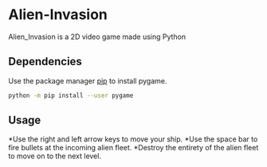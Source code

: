 # Alien-Invasion

Alien_Invasion is a 2D video game made using Python

## Dependencies

Use the package manager [pip](https://pip.pypa.io/en/stable/) to install pygame.

```bash
python -m pip install --user pygame
```

## Usage

*Use the right and left arrow keys to move your ship.
*Use the space bar to fire bullets at the incoming alien fleet.
*Destroy the entirety of the alien fleet to move on to the next level.
